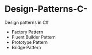 # Design-Patterns-C-
Design patterns in C#

- Factory Pattern
- Fluent Builder Pattern
- Prototype Pattern
- Bridge Pattern